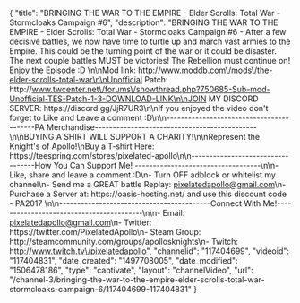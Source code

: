 {
    "title": "BRINGING THE WAR TO THE EMPIRE - Elder Scrolls: Total War - Stormcloaks Campaign #6",
    "description": "BRINGING THE WAR TO THE EMPIRE - Elder Scrolls: Total War - Stormcloaks Campaign #6 - After a few decisive battles, we now have time to turtle up and march vast armies to the Empire. This could be the turning point of the war or it could be disaster.  The next couple battles MUST be victories! The Rebellion must continue on!  Enjoy the Episode :D \n\nMod link: http:\/\/www.moddb.com\/mods\/the-elder-scrolls-total-war\n\nUnofficial Patch: http:\/\/www.twcenter.net\/forums\/showthread.php?750685-Sub-mod-Unofficial-TES-Patch-1-3-DOWNLOAD-LINK\n\nJOIN MY DISCORD SERVER: https:\/\/discord.gg\/JjR7UR3\n\nIf you enjoyed the video don't forget to Like and Leave a comment :D\n\n-----------------------------------------PA Merchandise---------------------------------------------\n\nBUYING A SHIRT WILL SUPPORT A CHARITY!\n\nRepresent the Knight's of Apollo!\nBuy a T-shirt Here: https:\/\/teespring.com\/stores\/pixelated-apollo\n\n----------------------------------How You Can Support Me! -----------------------------------\n\n- Like, share and leave a comment :D\n- Turn OFF adblock or whitelist my channel\n- Send me a GREAT battle Replay: pixelatedapollo@gmail.com\n- Purchase a Server at: https:\/\/oasis-hosting.net\/ and use this discount code - PA2017 \n\n------------------------------------------Connect With Me!-----------------------------------------\n\n- Email: pixelatedapollo@gmail.com\n- Twitter: https:\/\/twitter.com\/PixelatedApollo\n- Steam Group:  http:\/\/steamcommunity.com\/groups\/apollosknights\n- Twitch: http:\/\/www.twitch.tv\/pixelatedapollo",
    "channelid": "117404699",
    "videoid": "117404831",
    "date_created": "1497708005",
    "date_modified": "1506478186",
    "type": "captivate",
    "layout": "channelVideo",
    "url": "\/channel-3\/bringing-the-war-to-the-empire-elder-scrolls-total-war-stormcloaks-campaign-6\/117404699-117404831"
}
